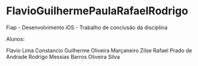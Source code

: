 # FlavioGuilhermePaulaRafaelRodrigo
Fiap - Desenvolvimento iOS - Trabalho de conclusão da disciplina

Alunos:

Flavio Lima Constancio
Guilherme Oliveira Marçaneiro Zilse
Rafael Prado de Andrade
Rodrigo Messias Barros Oliveira Silva
